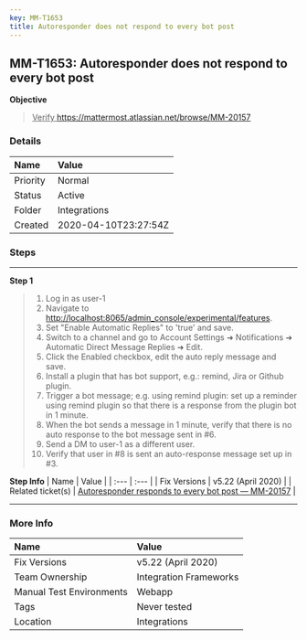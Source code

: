 ```yaml
---
key: MM-T1653
title: Autoresponder does not respond to every bot post
---
```


## MM-T1653: Autoresponder does not respond to every bot post

**Objective**

> <article><u>Verify&nbsp;<a href="https://mattermost.atlassian.net/browse/MM-20157">https://mattermost.atlassian.net/browse/MM-20157</a></u></article>

### Details

| Name     | Value                |
| :------- | :------------------- |
| Priority | Normal               |
| Status   | Active               |
| Folder   | Integrations         |
| Created  | 2020-04-10T23:27:54Z |

### Steps

<hr/>

**Step 1**

> <article><ol><li>Log in as user-1</li><li>Navigate to <a href="http://localhost:8065/admin_console/experimental/features" title="Follow link">http://localhost:8065/admin_console/experimental/features</a>.</li><li>Set "Enable Automatic Replies" to 'true' and save.</li><li>Switch to a channel and go to Account Settings ➜ Notifications ➜ Automatic Direct Message Replies ➜ Edit.</li><li>Click the Enabled checkbox, edit the auto reply message and save.</li><li>Install a plugin that has bot support, e.g.: remind, Jira or Github plugin.</li><li>Trigger a bot message; e.g. using remind plugin: set up a reminder using remind plugin so that there is a response from the plugin bot in 1 minute.</li><li>When the bot sends a message in 1 minute, verify that there is no auto response to the bot message sent in #6.</li><li>Send a DM to user-1 as a different user.</li><li>Verify that user in #8 is sent an auto-response message set up in #3.</li></ol></article>

**Step Info**
| Name | Value |
| :--- | :--- |
| Fix Versions | v5.22 (April 2020) |
| Related ticket(s) | <a href="https://mattermost.atlassian.net/browse/MM-20157">Autoresponder responds to every bot post — MM-20157</a> |

<hr/>

### More Info

| Name                     | Value                  |
| :----------------------- | :--------------------- |
| Fix Versions             | v5.22 (April 2020)     |
| Team Ownership           | Integration Frameworks |
| Manual Test Environments | Webapp                 |
| Tags                     | Never tested           |
| Location                 | Integrations           |
